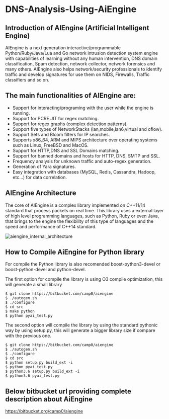 # DNS-Analysis-Using-AiEngine

Introduction of AIEngine (Artificial Intelligent Engine)
--------------------------------------------------------

AIEngine is a next generation interactive/programmable Python/Ruby/Java/Lua and Go network intrusion detection system engine with capabilities of learning without any human intervention, DNS domain classification, Spam detection, network collector, network forensics and many others. AIEngine also helps network/security professionals to identify traffic and develop signatures for use them on NIDS, Firewalls, Traffic classifiers and so on.

The main functionalities of AIEngine are:
----------------------------------------

- Support for interacting/programing with the user while the engine is running.
- Support for PCRE JIT for regex matching.
- Support for regex graphs (complex detection patterns).
- Support five types of NetworkStacks (lan,mobile,lan6,virtual and oflow).
- Support Sets and Bloom filters for IP searches.
- Supports x86_64, ARM and MIPS architecture over operating systems such as Linux, FreeBSD and MacOS.
- Support for HTTP,DNS and SSL Domains matching.
- Support for banned domains and hosts for HTTP, DNS, SMTP and SSL.
- Frequency analysis for unknown traffic and auto-regex generation.
- Generation of Yara signatures.
- Easy integration with databases (MySQL, Redis, Cassandra, Hadoop, etc...) for data correlation.

AIEngine Architecture
---------------------
The core of AIEngine is a complex library implemented on C++11/14 standard that process packets on real time. This library uses a external layer of high level programming languages, such as Python, Ruby or even Java, that brings to the engine the flexibility of this type of languages and the speed and performance of C++14 standard.


![aiengine_internal_architecture](https://user-images.githubusercontent.com/11352227/37080059-ebf2e6c4-220a-11e8-816d-3c11ff27d393.png)


How to Compile AiEngine for Python library
-------------------------------------

For compile the Python library is also recomended boost-python3-devel or boost-python-devel and python-devel.
 
The first option for compile the library is using O3 compile optimization, this will generate a small library

    $ git clone https://bitbucket.com/camp0/aiengine
    $ ./autogen.sh
    $ ./configure
    $ cd src
    $ make python
    $ python pyai_test.py

The second option will compile the library by using the standard pythonic way by using setup.py, this will generate
a bigger library size if compare with the previous one. 

    $ git clone https://bitbucket.com/camp0/aiengine
    $ ./autogen.sh
    $ ./configure
    $ cd src
    $ python setup.py build_ext -i 
    $ python pyai_test.py
    $ python3.6 setup.py build_ext -i 
    $ python3.6 pyai_test.py
   
Below bitbucket url providing complete description about AiEngine
-----------------------------------------------------------------
https://bitbucket.org/camp0/aiengine

 
